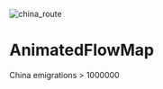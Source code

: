 ![china_route](https://user-images.githubusercontent.com/76477545/120056851-64ce2100-c071-11eb-9f32-609b8b45d21c.jpg)
# AnimatedFlowMap
China emigrations > 1000000
